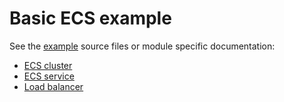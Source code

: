 # Basic ECS example

See the [example](https://github.com/Selleo/terraform-aws-backend/tree/main/examples) source files 
or module specific documentation:

- [ECS cluster](https://registry.terraform.io/modules/Selleo/backend/aws/latest/submodules/ecs-cluster)
- [ECS service](https://registry.terraform.io/modules/Selleo/backend/aws/latest/submodules/ecs-service)
- [Load balancer](https://registry.terraform.io/modules/Selleo/backend/aws/latest/submodules/load-balancer)


